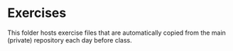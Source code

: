 # Exercises

This folder hosts exercise files that are automatically copied from the main (private) repository each day before class.
